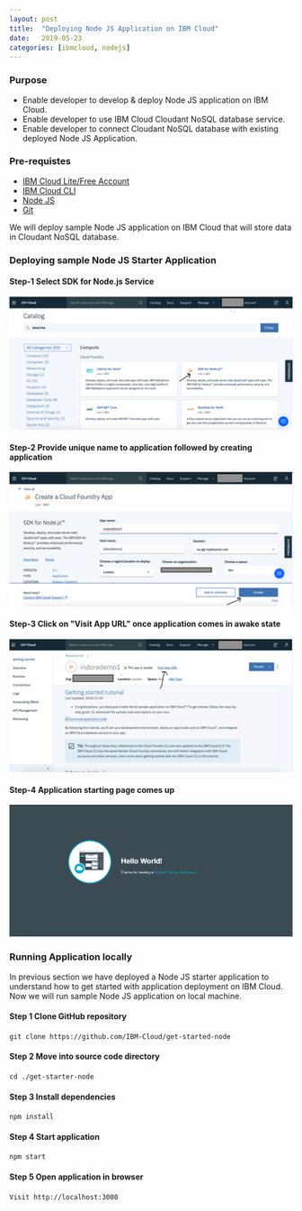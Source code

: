 ```yaml
---
layout: post
title:  "Deploying Node JS Application on IBM Cloud"
date:   2019-05-23
categories: [ibmcloud, nodejs]
---
```


### Purpose

- Enable developer to develop & deploy Node JS application on IBM Cloud.
- Enable developer to use IBM Cloud Cloudant NoSQL database service.
- Enable developer to connect Cloudant NoSQL database with existing deployed Node JS Application.

### Pre-requistes

- [IBM Cloud Lite/Free Account](https://cloud.ibm.com/registration)
- [IBM Cloud CLI](https://cloud.ibm.com/docs/cli/index.html)
- [Node JS](https://nodejs.org/en/download/current/)
- [Git](https://git-scm.com/book/en/v2/Getting-Started-Installing-Git)

We will deploy sample Node JS application on IBM Cloud that will store data in Cloudant NoSQL database.

### Deploying sample Node JS Starter Application

#### Step-1 Select SDK for Node.js Service
![Select SDK for Node.js Service](../static/img/_posts/deploying_nodejs_app_on_ibmcloud/step_1_1.jpg)

#### Step-2 Provide unique name to application followed by creating application
![Select SDK for Node.js Service](../static/img/_posts/deploying_nodejs_app_on_ibmcloud/step_1_2.jpg)

#### Step-3 Click on "Visit App URL" once application comes in awake state
![Select SDK for Node.js Service](../static/img/_posts/deploying_nodejs_app_on_ibmcloud/step_1_3.jpg)

#### Step-4 Application starting page comes up
![Select SDK for Node.js Service](../static/img/_posts/deploying_nodejs_app_on_ibmcloud/step_1_4.jpg)


### Running Application locally

In previous section we have deployed a Node JS starter application to understand how to get started with application deployment on IBM Cloud. Now we will run sample Node JS application on local machine.

#### Step 1 Clone GitHub repository

```
git clone https://github.com/IBM-Cloud/get-started-node
```

#### Step 2 Move into source code directory

```
cd ./get-starter-node
```

#### Step 3 Install dependencies

```
npm install
```

#### Step 4 Start application

```
npm start
```

#### Step 5 Open application in browser

```
Visit http://localhost:3000 
```
